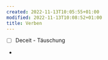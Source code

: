 ```yaml
---
created: 2022-11-13T10:05:55+01:00
modified: 2022-11-13T10:08:52+01:00
title: Verben
---
```


- [ ] Deceit - Täuschung 
-
